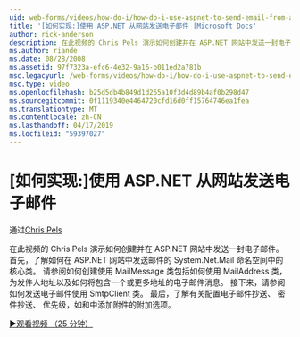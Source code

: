```yaml
---
uid: web-forms/videos/how-do-i/how-do-i-use-aspnet-to-send-email-from-a-web-site
title: '[如何实现:]使用 ASP.NET 从网站发送电子邮件 |Microsoft Docs'
author: rick-anderson
description: 在此视频的 Chris Pels 演示如何创建并在 ASP.NET 网站中发送一封电子邮件。 首先，了解有关 System.Net.Mail 命名空间 f 中的核心类...
ms.author: riande
ms.date: 08/28/2008
ms.assetid: 97f7323a-efc6-4e32-9a16-b011ed2a781b
msc.legacyurl: /web-forms/videos/how-do-i/how-do-i-use-aspnet-to-send-email-from-a-web-site
msc.type: video
ms.openlocfilehash: b25d5db4b849d1d265a10f3d4d89b4af0b298d47
ms.sourcegitcommit: 0f1119340e4464720cfd16d0ff15764746ea1fea
ms.translationtype: MT
ms.contentlocale: zh-CN
ms.lasthandoff: 04/17/2019
ms.locfileid: "59397027"
---
```

# <a name="how-do-i-use-aspnet-to-send-email-from-a-web-site"></a>[如何实现:]使用 ASP.NET 从网站发送电子邮件

通过[Chris Pels](https://twitter.com/chrispels)

在此视频的 Chris Pels 演示如何创建并在 ASP.NET 网站中发送一封电子邮件。 首先，了解如何在 ASP.NET 网站中发送邮件的 System.Net.Mail 命名空间中的核心类。 请参阅如何创建使用 MailMessage 类包括如何使用 MailAddress 类，为发件人地址以及如何将包含一个或更多地址的电子邮件消息。 接下来，请参阅如何发送电子邮件使用 SmtpClient 类。 最后，了解有关配置电子邮件抄送、 密件抄送、 优先级，如和中添加附件的附加选项。

[&#9654;观看视频 （25 分钟）](https://channel9.msdn.com/Blogs/ASP-NET-Site-Videos/how-do-i-use-aspnet-to-send-email-from-a-web-site)
